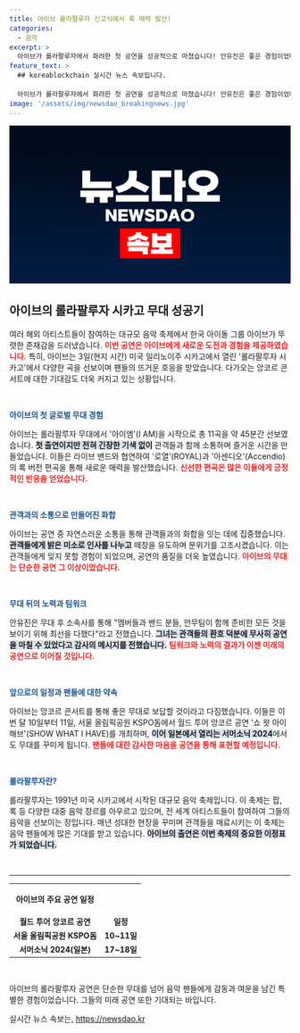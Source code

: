 ```yaml
---
title: 아이브 롤라팔루자 신고식에서 록 매력 발산!
categories:
  - 음악
excerpt: >
  아이브가 롤라팔루자에서 화려한 첫 공연을 성공적으로 마쳤습니다! 안유진은 좋은 경험이었다며 다가오는 앙코르 콘서트로 팬들에게 보답할 계획을 밝혔습니다. 궁금하다면 클릭하세요!
feature_text: >
  ## koreablockchain 실시간 뉴스 속보입니다.

  아이브가 롤라팔루자에서 화려한 첫 공연을 성공적으로 마쳤습니다! 안유진은 좋은 경험이었다며 다가오는 앙코르 콘서트로 팬들에게 보답할 계획을 밝혔습니다. 궁금하다면 클릭하세요!
image: '/assets/img/newsdao_breakingnews.jpg'
---
```


<p><img src="/assets/img/newsdao_breakingnews.jpg" alt="koreablockchain 속보" /></p>

<h2 data-ke-size="size32">아이브의 롤라팔루자 시카고 무대 성공기</h2>

<p data-ke-size="size16">여러 해외 아티스트들이 참여하는 대규모 음악 축제에서 한국 아이돌 그룹 아이브가 뚜렷한 존재감을 드러냈습니다. <b><span style="color: #ee2323;">이번 공연은 아이브에게 새로운 도전과 경험을 제공하였습니다.</span></b> 특히, 아이브는 3일(현지 시간) 미국 일리노이주 시카고에서 열린 '롤라팔루자 시카고'에서 다양한 곡을 선보이며 팬들의 뜨거운 호응을 받았습니다. 다가오는 앙코르 콘서트에 대한 기대감도 더욱 커지고 있는 상황입니다.</p>

<p data-ke-size="size16">&nbsp;</p>

<p><b><span style="color: #1a5490;">아이브의 첫 글로벌 무대 경험</span></b></p>

<p data-ke-size="size16">아이브는 롤라팔루자 무대에서 '아이엠'(I AM)을 시작으로 총 11곡을 약 45분간 선보였습니다. <b><span style="background-color: #21538527;">첫 출연이지만 전혀 긴장한 기색 없이</span></b> 관객들과 함께 소통하며 즐거운 시간을 만들었습니다. 이들은 라이브 밴드와 협연하여 '로열'(ROYAL)과 '아센디오'(Accendio)의 록 버전 편곡을 통해 새로운 매력을 발산했습니다. <b><span style="color: #ee2323;">신선한 편곡은 많은 이들에게 긍정적인 반응을 얻었습니다.</span></b></p>

<p data-ke-size="size16">&nbsp;</p>

<p><b><span style="color: #1a5490;">관객과의 소통으로 만들어진 화합</span></b></p>

<p data-ke-size="size16">아이브는 공연 중 자연스러운 소통을 통해 관객들과의 화합을 잇는 데에 집중했습니다. <b><span style="background-color: #21538527;">관객들에게 밝은 미소로 인사를 나누고</span></b> 떼창을 유도하며 분위기를 고조시켰습니다. 이는 관객들에게 잊지 못할 경험이 되었으며, 공연의 품질을 더욱 높였습니다. <b><span style="color: #ee2323;">아이브의 무대는 단순한 공연 그 이상이었습니다.</span></b></p>

<p data-ke-size="size16">&nbsp;</p>

<p><b><span style="color: #1a5490;">무대 뒤의 노력과 팀워크</span></b></p>

<p data-ke-size="size16">안유진은 무대 후 소속사를 통해 "멤버들과 밴드 분들, 안무팀이 함께 준비한 모든 것을 보이기 위해 최선을 다했다"라고 전했습니다. <b><span style="background-color: #21538527;">그녀는 관객들의 환호 덕분에 무사히 공연을 마칠 수 있었다고 감사의 메시지를 전했습니다.</span></b> <b><span style="color: #ee2323;">팀워크와 노력의 결과가 이젠 미래의 공연으로 이어질 것입니다.</span></b></p>

<p data-ke-size="size16">&nbsp;</p>

<p><b><span style="color: #1a5490;">앞으로의 일정과 팬들에 대한 약속</span></b></p>

<p data-ke-size="size16">아이브는 앙코르 콘서트를 통해 좋은 무대로 보답할 것이라고 다짐했습니다. 이들은 이번 달 10일부터 11일, 서울 올림픽공원 KSPO돔에서 월드 투어 앙코르 공연 '쇼 왓 아이 해브'(SHOW WHAT I HAVE)를 개최하며, <b><span style="background-color: #21538527;">이어 일본에서 열리는 서머소닉 2024</span></b>에서도 무대를 꾸미게 됩니다. <b><span style="color: #ee2323;">팬들에 대한 감사한 마음을 공연을 통해 표현할 예정입니다.</span></b></p>

<p data-ke-size="size16">&nbsp;</p>

<p><b><span style="color: #1a5490;">롤라팔루자란?</span></b></p>

<p data-ke-size="size16">롤라팔루자는 1991년 미국 시카고에서 시작된 대규모 음악 축제입니다. 이 축제는 팝, 록 등 다양한 대중 음악 장르를 아우르고 있으며, 전 세계 아티스트들이 참여하여 그들의 음악을 선보이는 장입니다. 매년 성대한 현장을 꾸미며 관객들을 매료시키는 이 축제는 음악 팬들에게 많은 기대를 받고 있습니다. <b><span style="background-color: #21538527;">아이브의 출연은 이번 축제의 중요한 이정표가 되었습니다.</span></b></p>

<p data-ke-size="size16">&nbsp;</p>

<hr />

<table style="width: 100%;">
  <tr>
    <td style="text-align: center; height: 50px;"><b>아이브의 주요 공연 일정</b></td>
  </tr>
  <tr>
    <td style="text-align: center; height: 17px;"><b>월드 투어 앙코르 공연</b></td>
    <td style="text-align: center; height: 17px;"><b>일정</b></td>
  </tr>
  <tr>
    <td style="text-align: center; height: 17px;"><b>서울 올림픽공원 KSPO돔</b></td>
    <td style="text-align: center; height: 17px;"><b>10~11일</b></td>
  </tr>
  <tr>
    <td style="text-align: center; height: 17px;"><b>서머소닉 2024(일본)</b></td>
    <td style="text-align: center; height: 17px;"><b>17~18일</b></td>
  </tr>
</table>

<p data-ke-size="size16">&nbsp;</p> 

<p>아이브의 롤라팔루자 공연은 단순한 무대를 넘어 음악 팬들에게 감동과 여운을 남긴 특별한 경험이었습니다. 그들의 미래 공연 또한 기대되는 바입니다.</p>
실시간 뉴스 속보는, <a href="https://newsdao.kr" rel="dofollow">https://newsdao.kr</a>


